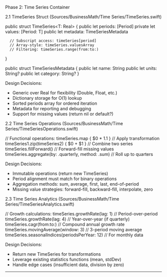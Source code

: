 Phase 2: Time Series Container

  2.1 TimeSeries Struct (Sources/BusinessMath/Time Series/TimeSeries.swift)

  public struct TimeSeries<T: Real> {
      public let periods: [Period]
      private let values: [Period: T]
      public let metadata: TimeSeriesMetadata

      // Subscript access: timeSeries[period]
      // Array-style: timeSeries.valuesArray
      // Filtering: timeSeries.range(from:to:)
  }

  public struct TimeSeriesMetadata {
      public let name: String
      public let units: String?
      public let category: String?
  }

  Design Decisions:
  - Generic over Real for flexibility (Double, Float, etc.)
  - Dictionary storage for O(1) lookup
  - Sorted periods array for ordered iteration
  - Metadata for reporting and debugging
  - Support for missing values (return nil or default?)

  2.2 Time Series Operations (Sources/BusinessMath/Time Series/TimeSeriesOperations.swift)

  // Functional operations:
  timeSeries.map { $0 * 1.1 }  // Apply transformation
  timeSeries1.zip(timeSeries2) { $0 + $1 }  // Combine two series
  timeSeries.fillForward()  // Forward-fill missing values
  timeSeries.aggregate(by: .quarterly, method: .sum)  // Roll up to quarters

  Design Decisions:
  - Immutable operations (return new TimeSeries)
  - Period alignment must match for binary operations
  - Aggregation methods: sum, average, first, last, end-of-period
  - Missing value strategies: forward-fill, backward-fill, interpolate, zero

  2.3 Time Series Analytics (Sources/BusinessMath/Time Series/TimeSeriesAnalytics.swift)

  // Growth calculations:
  timeSeries.growthRate(lag: 1)  // Period-over-period
  timeSeries.growthRate(lag: 4)  // Year-over-year (if quarterly)
  timeSeries.cagr(from:to:)  // Compound annual growth rate
  timeSeries.movingAverage(window: 3)  // 3-period moving average
  timeSeries.seasonalIndices(periodsPerYear: 12)  // For monthly data

  Design Decisions:
  - Return new TimeSeries for transformations
  - Leverage existing statistics functions (mean, stdDev)
  - Handle edge cases (insufficient data, division by zero)

  ---
